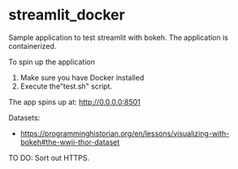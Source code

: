 # streamlit_docker

Sample application to test streamlit with bokeh. The application is containerized. 

To spin up the application
1. Make sure you have Docker installed
2. Execute the"test.sh" script. 

The app spins up at: http://0.0.0.0:8501

Datasets:

* https://programminghistorian.org/en/lessons/visualizing-with-bokeh#the-wwii-thor-dataset

TO DO: Sort out HTTPS. 
